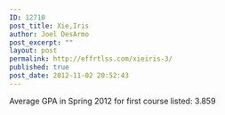 ```yaml
---
ID: 12710
post_title: Xie,Iris
author: Joel DesArmo
post_excerpt: ""
layout: post
permalink: http://effrtlss.com/xieiris-3/
published: true
post_date: 2012-11-02 20:52:43
---
```

Average GPA in Spring 2012 for first course listed: 3.859